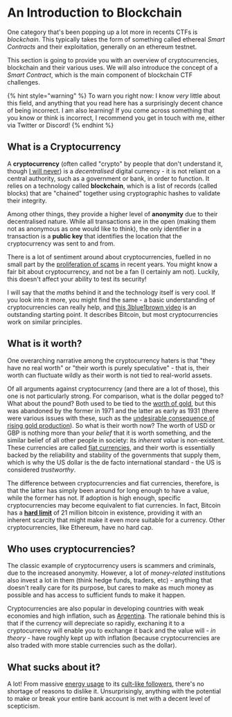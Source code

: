 # An Introduction to Blockchain

One category that's been popping up a lot more in recents CTFs is _blockchain_. This typically takes the form of something called ethereal _Smart Contracts_ and their exploitation, generally on an ethereum testnet.

This section is going to provide you with an overview of cryptocurrencies, blockchain and their various uses. We will also introduce the concept of a _Smart Contract_, which is the main component of blockchain CTF challenges.

{% hint style="warning" %}
To warn you right now: I know _very_ little about this field, and anything that you read here has a surprisingly decent chance of being incorrect. I am also learning! If you come across something that you know or think is incorrect, I recommend you get in touch with me, either via Twitter or Discord!
{% endhint %}

## What is a Cryptocurrency

A **cryptocurrency** (often called "crypto" by people that don't understand it, though [I will never](https://www.cryptoisnotcryptocurrency.com)) is a _decentralised_ digital currency - it is not reliant on a central authority, such as a government or bank, in order to function. It relies on a technology called **blockchain**, which is a list of records (called blocks) that are "chained" together using cryptographic hashes to validate their integrity.

Among other things, they provide a higher level of **anonymity** due to their decentralised nature. While all transactions are in the open (making them not as anonymous as one would like to think), the only identifier in a transaction is a **public key** that identifies the location that the cryptocurrency was sent to and from.

There is a lot of sentiment around about cryptocurrencies, fuelled in no small part by the [proliferation of scams](https://www.nbcnews.com/tech/security/crypto-scams-stole-56-billion-americans-last-year-mostly-older-people-rcna170410) in recent years. You might know a fair bit about cryptocurrency, and not be a fan (I certainly am not). Luckily, this doesn't affect your ability to test its security!

I will say that the _maths_ behind it and the technology itself is very cool. If you look into it more, you might find the same - a basic understanding of cryptocurrencies can really help, and [this 3blue1brown video](https://www.youtube.com/watch?v=bBC-nXj3Ng4) is an outstanding starting point. It describes Bitcoin, but most cryptocurrencies work on similar principles.

## What is it worth?

One overarching narrative among the cryptocurrency haters is that "they have no real worth" or "their worth is purely speculative" - that is, their worth can fluctuate wildly as their worth is not tied to real-world assets.

Of all arguments against cryptocurrency (and there are a lot of those), this one is not particularly strong. For comparison, what is the dollar pegged to? What about the pound? Both used to be tied to the [worth of gold](https://en.wikipedia.org/wiki/Gold_standard), but this was abandoned by the former in 1971 and the latter as early as 1931 (there were various issues with these, such as the [undesirable consequence of rising gold production](https://www.parliament.uk/business/publications/research/olympic-britain/the-economy/small-change/)). So what is their worth now? The worth of USD or GBP is nothing more than your _belief_ that it is worth something, and the similar belief of all other people in society: its _inherent value_ is non-existent. These currencies are called [fiat currencies](https://www.britannica.com/money/fiat-money), and their worth is essentially backed by the reliability and stability of the governments that supply them, which is why the US dollar is the de facto international standard - the US is considered _trustworthy_.

The difference between cryptocurrencies and fiat currencies, therefore, is that the latter has simply been around for long enough to have a value, while the former has not. If adoption is high enough, specific cryptocurrencies may become equivalent to fiat currencies. In fact, Bitcoin has a [**hard limit**](https://www.kraken.com/en-gb/learn/how-many-bitcoin-are-there-bitcoin-supply-explained) of 21 million bitcoin in existence, providing it with an inherent scarcity that might make it even more suitable for a currency. Other cryptocurrencies, like Ethereum, have no hard cap.

## Who uses cryptocurrencies?

The classic example of cryptocurrency users is scammers and criminals, due to the increased anonymity. However, a lot of _money-related_ institutions also invest a lot in them (think hedge funds, traders, etc) - anything that doesn't really care for its purpose, but cares to make as much money as possible and has access to sufficient funds to make it happen.

Cryptocurrencies are also popular in developing countries with weak economies and high inflation, such as [Argentina](https://vitalik.eth.limo/general/2024/01/31/end.html). The rationale behind this is that if the currency will depreciate so rapidly, exchaning it to a cryptocurrency will enable you to exchange it back and the value will - _in theory_ - have roughly kept up with inflation (because cryptocurrencies are also traded with more stable currencies such as the dollar).

## What sucks about it?

&#x20;A lot! From massive [energy usage](https://www.nytimes.com/interactive/2021/09/03/climate/bitcoin-carbon-footprint-electricity.html) to its [cult-like followers](https://www.ft.com/content/9e787670-6aa7-4479-934f-f4a9fedf4829), there's no shortage of reasons to dislike it. Unsurprisingly, anything with the potential to make or break your entire bank account is met with a decent level of scepticism.



